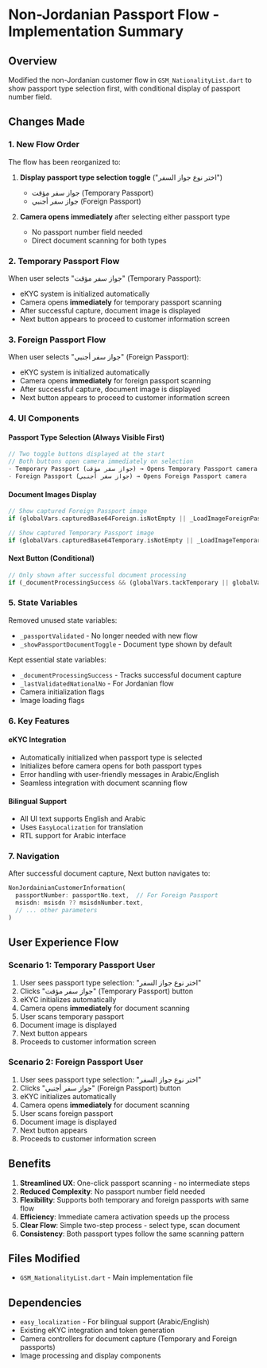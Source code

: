 # Non-Jordanian Passport Flow - Implementation Summary

## Overview
Modified the non-Jordanian customer flow in `GSM_NationalityList.dart` to show passport type selection first, with conditional display of passport number field.

## Changes Made

### 1. **New Flow Order**
The flow has been reorganized to:
1. **Display passport type selection toggle** ("اختر نوع جواز السفر")
   - جواز سفر مؤقت (Temporary Passport)
   - جواز سفر أجنبي (Foreign Passport)

2. **Camera opens immediately** after selecting either passport type
   - No passport number field needed
   - Direct document scanning for both types

### 2. **Temporary Passport Flow**
When user selects "جواز سفر مؤقت" (Temporary Passport):
- eKYC system is initialized automatically
- Camera opens **immediately** for temporary passport scanning
- After successful capture, document image is displayed
- Next button appears to proceed to customer information screen

### 3. **Foreign Passport Flow**
When user selects "جواز سفر أجنبي" (Foreign Passport):
- eKYC system is initialized automatically
- Camera opens **immediately** for foreign passport scanning
- After successful capture, document image is displayed
- Next button appears to proceed to customer information screen

### 4. **UI Components**

#### Passport Type Selection (Always Visible First)
```dart
// Two toggle buttons displayed at the start
// Both buttons open camera immediately on selection
- Temporary Passport (جواز سفر مؤقت) → Opens Temporary Passport camera
- Foreign Passport (جواز سفر أجنبي) → Opens Foreign Passport camera
```

#### Document Images Display
```dart
// Show captured Foreign Passport image
if (globalVars.capturedBase64Foreign.isNotEmpty || _LoadImageForeignPassport)

// Show captured Temporary Passport image  
if (globalVars.capturedBase64Temporary.isNotEmpty || _LoadImageTemporaryPassport)
```

#### Next Button (Conditional)
```dart
// Only shown after successful document processing
if (_documentProcessingSuccess && (globalVars.tackTemporary || globalVars.tackForeign))
```

### 5. **State Variables**
Removed unused state variables:
- `_passportValidated` - No longer needed with new flow
- `_showPassportDocumentToggle` - Document type shown by default

Kept essential state variables:
- `_documentProcessingSuccess` - Tracks successful document capture
- `_lastValidatedNationalNo` - For Jordanian flow
- Camera initialization flags
- Image loading flags

### 6. **Key Features**

#### eKYC Integration
- Automatically initialized when passport type is selected
- Initializes before camera opens for both passport types
- Error handling with user-friendly messages in Arabic/English
- Seamless integration with document scanning flow

#### Bilingual Support
- All UI text supports English and Arabic
- Uses `EasyLocalization` for translation
- RTL support for Arabic interface

### 7. **Navigation**
After successful document capture, Next button navigates to:
```dart
NonJordainianCustomerInformation(
  passportNumber: passportNo.text,  // For Foreign Passport
  msisdn: msisdn ?? msisdnNumber.text,
  // ... other parameters
)
```

## User Experience Flow

### Scenario 1: Temporary Passport User
1. User sees passport type selection: "اختر نوع جواز السفر"
2. Clicks "جواز سفر مؤقت" (Temporary Passport) button
3. eKYC initializes automatically
4. Camera opens **immediately** for document scanning
5. User scans temporary passport
6. Document image is displayed
7. Next button appears
8. Proceeds to customer information screen

### Scenario 2: Foreign Passport User
1. User sees passport type selection: "اختر نوع جواز السفر"
2. Clicks "جواز سفر أجنبي" (Foreign Passport) button
3. eKYC initializes automatically
4. Camera opens **immediately** for document scanning
5. User scans foreign passport
6. Document image is displayed
7. Next button appears
8. Proceeds to customer information screen

## Benefits
1. **Streamlined UX**: One-click passport scanning - no intermediate steps
2. **Reduced Complexity**: No passport number field needed
3. **Flexibility**: Supports both temporary and foreign passports with same flow
4. **Efficiency**: Immediate camera activation speeds up the process
5. **Clear Flow**: Simple two-step process - select type, scan document
6. **Consistency**: Both passport types follow the same scanning pattern

## Files Modified
- `GSM_NationalityList.dart` - Main implementation file

## Dependencies
- `easy_localization` - For bilingual support (Arabic/English)
- Existing eKYC integration and token generation
- Camera controllers for document capture (Temporary and Foreign passports)
- Image processing and display components
